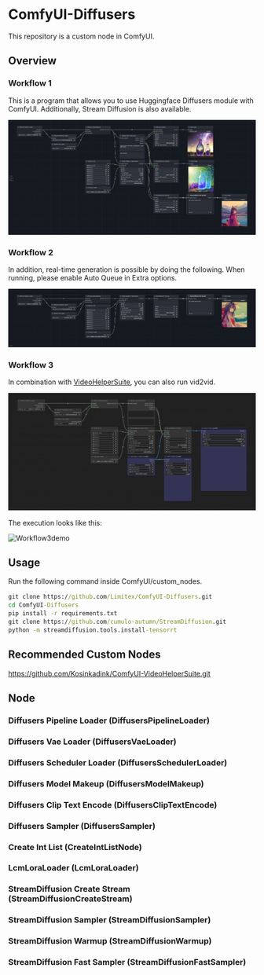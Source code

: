 # ComfyUI-Diffusers

This repository is a custom node in ComfyUI.

## Overview

### Workflow 1

This is a program that allows you to use Huggingface Diffusers module with ComfyUI. Additionally, Stream Diffusion is also available.

![Workflow](img/workflow.png)

### Workflow 2

In addition, real-time generation is possible by doing the following.
When running, please enable Auto Queue in Extra options.

![Workflow2](img/workflow2.png)

### Workflow 3

In combination with [VideoHelperSuite](https://github.com/Kosinkadink/ComfyUI-VideoHelperSuite.git), you can also run vid2vid.

![Workflow3](img/workflow3.png)

The execution looks like this:

![Workflow3demo](img/workflow3demo.gif)


## Usage

Run the following command inside ComfyUI/custom_nodes.

```cmd
git clone https://github.com/Limitex/ComfyUI-Diffusers.git
cd ComfyUI-Diffusers
pip install -r requirements.txt
git clone https://github.com/cumulo-autumn/StreamDiffusion.git
python -m streamdiffusion.tools.install-tensorrt
```
## Recommended Custom Nodes

https://github.com/Kosinkadink/ComfyUI-VideoHelperSuite.git

## Node

### Diffusers Pipeline Loader (DiffusersPipelineLoader)

### Diffusers Vae Loader (DiffusersVaeLoader)

### Diffusers Scheduler Loader (DiffusersSchedulerLoader)

### Diffusers Model Makeup (DiffusersModelMakeup)

### Diffusers Clip Text Encode (DiffusersClipTextEncode)

### Diffusers Sampler (DiffusersSampler)

### Create Int List (CreateIntListNode)

### LcmLoraLoader (LcmLoraLoader)

### StreamDiffusion Create Stream (StreamDiffusionCreateStream)

### StreamDiffusion Sampler (StreamDiffusionSampler)

### StreamDiffusion Warmup (StreamDiffusionWarmup)

### StreamDiffusion Fast Sampler (StreamDiffusionFastSampler)
